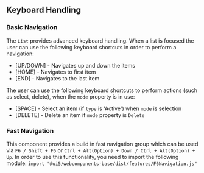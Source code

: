 ## Keyboard Handling

### Basic Navigation

The `List` provides advanced keyboard handling. When a list is focused the user can use the following keyboard shortcuts in order to perform a navigation:  

*   \[UP/DOWN\] - Navigates up and down the items
*   \[HOME\] - Navigates to first item
*   \[END\] - Navigates to the last item

The user can use the following keyboard shortcuts to perform actions (such as select, delete), when the `mode` property is in use:

*   \[SPACE\] - Select an item (if `type` is 'Active') when `mode` is selection
*   \[DELETE\] - Delete an item if `mode` property is `Delete`

### Fast Navigation

This component provides a build in fast navigation group which can be used via `F6 / Shift + F6` or `Ctrl + Alt(Option) + Down / Ctrl + Alt(Option) + Up`. In order to use this functionality, you need to import the following module: `import "@ui5/webcomponents-base/dist/features/F6Navigation.js"`